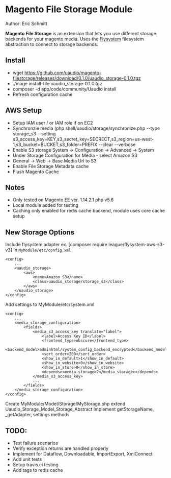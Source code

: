 # Magento File Storage Module

Author: Eric Schmitt

**Magento File Storage** is an extension that lets you use different storage backends for your magento media. Uses the [Flysystem](http://flysystem.thephpleague.com) filesystem abstraction to connect to storage backends.

## Install
* wget https://github.com/uaudio/magento-filestorage/releases/download/0.1.0/uaudio_storage-0.1.0.tgz
* ./mage install-file uaudio_storage-0.1.0.tgz
* composer -d app/code/community/Uaudio install 
* Refresh configuration cache

## AWS Setup
* Setup IAM user / or IAM role if on EC2
* Synchronzie media (php shell/uaudio/storage/synchronize.php --type storage_s3 --setting s3_access_key=KEY,s3_secret_key=SECRECT,s3_region=us-west-1,s3_bucket=BUCKET,s3_folder=PREFIX --clear --verbose
* Enable S3 storage System -> Configuration -> Advanced -> System
* Under Storage Configuration for Media - select Amazon S3
* General -> Web -> Base Media Url to S3
* Enable File Storage Metadata cache
* Flush Magento Cache

## Notes
* Only tested on Magento EE ver. 1.14.2.1 php v5.6
* Local module added for testing
* Caching only enabled for redis cache backend, module uses core cache setup

## New Storage Options
Include flysystem adapter ex. [composer require league/flysystem-aws-s3-v3]
In `MyModule/etc/config.xml`
```
<config>
    ...
    <uaudio_storage>
        <aws>
            <name>Amazon S3</name>
            <class>uaudio_storage/storage_s3</class>
        </aws>
    </uaudio_storage>
</config>
```
Add settings to MyModule/etc/system.xml
```
<config>
    ...
    <media_storage_configuration>
        <fields>
            <media_s3_access_key translate="label">
                <label>Access Key ID</label>
                <frontend_type>obscure</frontend_type>
                <backend_model>adminhtml/system_config_backend_encrypted</backend_model>
                <sort_order>200</sort_order>
                <show_in_default>1</show_in_default>
                <show_in_website>0</show_in_website>
                <show_in_store>0</show_in_store>
                <depends><media_storage>2</media_storage></depends>
            </media_s3_access_key>
            ...
        </fields>
    </media_storage_configuration>
</config>
```
Create MyModule/Model/Storage/MyStorage.php extend Uaudio_Storage_Model_Storage_Abstract Implement getStorageName, _getAdapter, settings methods

## TODO:
* Test failure scenarios
* Verify exception returns are handled properly
* Implement for Dataflow, Downloadable, ImportExport, XmlConnect
* Add unit tests 
* Setup travis.ci testing
* Add tags to redis cache

